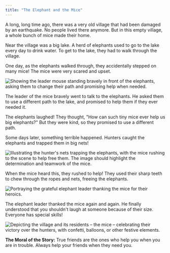 ```yaml
---
title: "The Elephant and the Mice"
---
```






A long, long time ago, there was a very old village that had been damaged by an earthquake. No people lived there anymore.  But in this empty village, a whole bunch of mice made their home.

Near the village was a big lake. A herd of elephants used to go to the lake every day to drink water. To get to the lake, they had to walk through the village.

One day, as the elephants walked through, they accidentally stepped on many mice! The mice were very scared and upset.

![Showing the leader mouse standing bravely in front of the elephants, asking them to change their path and promising help when needed.](/images/image_the-elephant-and-the-mice10.png)

The leader of the mice bravely went to talk to the elephants. He asked them to use a different path to the lake, and promised to help them if they ever needed it.

The elephants laughed! They thought, "How can such tiny mice ever help us big elephants?" But they were kind, so they promised to use a different path.

Some days later, something terrible happened.  Hunters caught the elephants and trapped them in big nets!

![Illustrating the hunter's nets trapping the elephants, with the mice rushing to the scene to help free them. The image should highlight the determination and teamwork of the mice.](/images/image_the-elephant-and-the-mice20.png)

When the mice heard this, they rushed to help! They used their sharp teeth to chew through the ropes and nets, freeing the elephants.

![Portraying the grateful elephant leader thanking the mice for their heroics.](/images/image_the-elephant-and-the-mice3000.png)

The elephant leader thanked the mice again and again. He finally understood that you shouldn't laugh at someone because of their size.  Everyone has special skills!

![Depicting the village and its residents – the mice – celebrating their victory over the hunters, with confetti, balloons, or other festive elements.](/images/image_the-elephant-and-the-mice40.png)

**The Moral of the Story:** True friends are the ones who help you when you are in trouble. Always help your friends when they need you.
